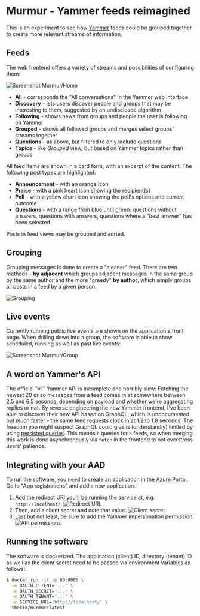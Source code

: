 Murmur - Yammer feeds reimagined
================================

This is an experiment to see how [Yammer](https://web.yammer.com/) feeds could be grouped together to create more relevant streams of information.

Feeds
-----
The web frontend offers a variety of streams and possibilities of configuring them:

![Screenshot Murmur/Home](https://user-images.githubusercontent.com/696742/103903450-310f5080-50fc-11eb-9adf-692c0cfe084f.png)

* **All** - corresponds the "All conversations" in the Yammer web interface
* **Discovery** - lets users discover people and groups that may be interesting to them, suggested by an undisclosed algorithm
* **Following** - shows news from groups and people the user is following on Yammer
* **Grouped** - shows all followed groups and merges select groups' streams together
* **Questions** - as above, but filtered to only include questions
* **Topics** - like *Grouped* view, but based on Yammer topics rather than groups

All feed items are shown in a card form, with an excerpt of the content. The following post types are highlighted:

* **Announcement** - with an orange icon
* **Praise** - with a pink heart icon showing the recipient(s)
* **Poll** - with a yellow chart icon showing the poll's options and current outcome
* **Questions** - with a range from blue until green: questions without answers, questions with answers, questions where a "best answer" has been selected

Posts in feed views may be grouped and sorted.

Grouping
--------
Grouping messages is done to create a "cleaner" feed. There are two methods - **by adjacent** which groups adjacent messages in the same group by the same author and the more "greedy" **by author**, which simply groups all posts in a feed by a given person.

![Grouping](https://user-images.githubusercontent.com/696742/103909787-63bd4700-5104-11eb-9176-7e95a4080248.png)

Live events
-----------
Currently running public live events are shown on the application's front page. When drilling down into a group, the software is able to show scheduled, running as well as past live events:

![Screenshot Murmur/Group](https://user-images.githubusercontent.com/696742/103905268-b136b580-50fe-11eb-94f7-418be227c185.png)


A word on Yammer's API
----------------------
The official "v1" Yammer API is incomplete and horribly slow: Fetching the newest 20 or so messages from a feed comes in at somewhere between 2.5 and 6.5 seconds, depending on payload and whether we're aggregating replies or not. By reverse engineering the new Yammer frontend, I've been able to discover their new API based on GraphQL, which is undocumented but *much* faster - the same feed requests clock in at 1.2 to 1.8 seconds. The freedom you might suspect GraphQL could give is (understandly) limited by using [persisted queries](https://www.apollographql.com/blog/persisted-graphql-queries-with-apollo-client-119fd7e6bba5/). This means `n` queries for `n` feeds, so when merging this work is done asynchronously via `fetch` in the frontend to not overstress users' patience.


Integrating with your AAD
-------------------------
To run the software, you need to create an application in the [Azure Portal](https://portal.azure.com/). Go to "App registrations" and add a new application.

1. Add the redirect URI you'll be running the service at, e.g. `http://localhost/`:
   ![Redirect URL](https://user-images.githubusercontent.com/696742/103903820-af6bf280-50fc-11eb-8324-268b97f11ab7.png)
2. Then, add a client secret and note that value:
   ![Client secret](https://user-images.githubusercontent.com/696742/103904067-112c5c80-50fd-11eb-8ed2-843967a9e369.png)
3. Last but not least, be sure to add the Yammer impersonation permission:
   ![API permissions](https://user-images.githubusercontent.com/696742/103903691-80558100-50fc-11eb-89ca-f9bb1bf6c923.png)


Running the software
--------------------
The software is dockerized. The application (client) ID, directory (tenant) ID as well as the client secret need to be passed via environment variables as follows:

```bash
$ docker run -it -p 80:8080 \
  -e OAUTH_CLIENT='...' \
  -e OAUTH_SECRET='...' \
  -e OAUTH_TENANT='...' \
  -e SERVICE_URL='http://localhost/' \
  thekid/murmur:latest 
```
